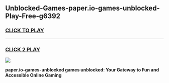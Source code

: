 
## Unblocked-Games-paper.io-games-unblocked-Play-Free-g6392
<h3>
<a href="https://premium76.site?title=paper.io-games-unblocked&ref=18A1">CLICK TO PLAY</a></h3>
<hr>

<h3>
<a href="https://premium76.site?title=paper.io-games-unblocked&ref=18A1">CLICK 2 PLAY</a>
  
</h3>

<a href="https://premium76.site?title=paper.io-games-unblocked&ref=18A1"><img src="https://clearcache.store/games.png"></a>


**paper.io-games-unblocked games unblocked: Your Gateway to Fun and Accessible Online Gaming**
